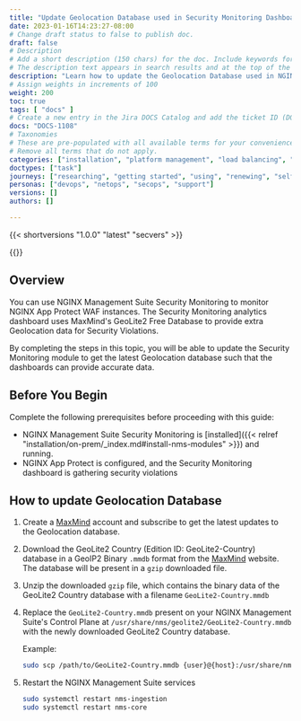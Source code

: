```yaml
---
title: "Update Geolocation Database used in Security Monitoring Dashboards"
date: 2023-01-16T14:23:27-08:00
# Change draft status to false to publish doc.
draft: false
# Description
# Add a short description (150 chars) for the doc. Include keywords for SEO. 
# The description text appears in search results and at the top of the doc.
description: "Learn how to update the Geolocation Database used in NGINX Management Suite Security Monitoring dashboards."
# Assign weights in increments of 100
weight: 200
toc: true
tags: [ "docs" ]
# Create a new entry in the Jira DOCS Catalog and add the ticket ID (DOCS-<number>) below
docs: "DOCS-1108"
# Taxonomies
# These are pre-populated with all available terms for your convenience.
# Remove all terms that do not apply.
categories: ["installation", "platform management", "load balancing", "waf", "security", "analytics"]
doctypes: ["task"]
journeys: ["researching", "getting started", "using", "renewing", "self service"]
personas: ["devops", "netops", "secops", "support"]
versions: []
authors: []

---
```


{{< shortversions "1.0.0" "latest" "secvers" >}}

{{<custom-styles>}}

## Overview

You can use NGINX Management Suite Security Monitoring to monitor NGINX App Protect WAF instances. The Security Monitoring analytics dashboard uses MaxMind's GeoLite2 Free Database to provide extra Geolocation data for Security Violations.

By completing the steps in this topic, you will be able to update the Security Monitoring module to get the latest Geolocation database such that the dashboards can provide accurate data.

## Before You Begin

Complete the following prerequisites before proceeding with this guide: 

- NGINX Management Suite Security Monitoring is [installed]({{< relref "installation/on-prem/_index.md#install-nms-modules" >}}) and running. 
- NGINX App Protect is configured, and the Security Monitoring dashboard is gathering security violations

## How to update Geolocation Database

1. Create a [MaxMind](https://dev.maxmind.com/geoip/geolite2-free-geolocation-data/) account and subscribe to get the latest updates to the Geolocation database.
1. Download the GeoLite2 Country (Edition ID: GeoLite2-Country) database in a GeoIP2 Binary `.mmdb` format from the [MaxMind](https://www.maxmind.com/en/accounts/current/geoip/downloads) website. The database will be present in a `gzip` downloaded file.
1. Unzip the downloaded `gzip` file, which contains the binary data of the GeoLite2 Country database with a filename `GeoLite2-Country.mmdb`
1. Replace the `GeoLite2-Country.mmdb` present on your NGINX Management Suite's Control Plane at `/usr/share/nms/geolite2/GeoLite2-Country.mmdb` with the newly downloaded GeoLite2 Country database.

    Example:
    ```bash
    sudo scp /path/to/GeoLite2-Country.mmdb {user}@{host}:/usr/share/nms/geolite2/GeoLite2-Country.mmdb
    ```

1. Restart the NGINX Management Suite services

    ```bash
    sudo systemctl restart nms-ingestion
    sudo systemctl restart nms-core
    ```
